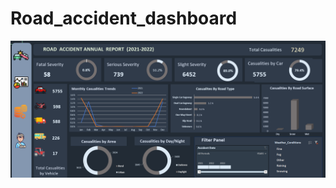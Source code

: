 # Road_accident_dashboard

![dashboard image](https://github.com/parthpatoliya97/Road_accident_dashboard/blob/main/Dashboard_image.png?raw=true)
